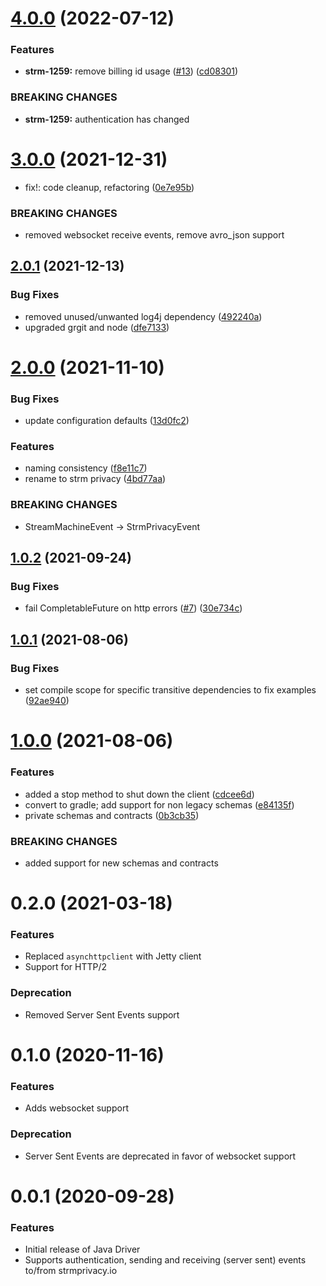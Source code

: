 # [4.0.0](https://github.com/strmprivacy/java-driver/compare/v3.0.0...v4.0.0) (2022-07-12)


### Features

* **strm-1259:** remove billing id usage ([#13](https://github.com/strmprivacy/java-driver/issues/13)) ([cd08301](https://github.com/strmprivacy/java-driver/commit/cd083018186c5ca6d6c2fde2b062b62b3204fe58))


### BREAKING CHANGES

* **strm-1259:** authentication has changed

# [3.0.0](https://github.com/strmprivacy/java-driver/compare/v2.0.1...v3.0.0) (2021-12-31)


* fix!: code cleanup, refactoring ([0e7e95b](https://github.com/strmprivacy/java-driver/commit/0e7e95bccf4417216fefd43af90e5fbe50b21640))


### BREAKING CHANGES

* removed websocket receive events, remove avro_json support

## [2.0.1](https://github.com/strmprivacy/java-driver/compare/v2.0.0...v2.0.1) (2021-12-13)


### Bug Fixes

* removed unused/unwanted log4j dependency ([492240a](https://github.com/strmprivacy/java-driver/commit/492240a15fdc1ddaef0da885c268328b861de13f))
* upgraded grgit and node ([dfe7133](https://github.com/strmprivacy/java-driver/commit/dfe71336081c8fea0cc09f873a308721dac860f9))

# [2.0.0](https://github.com/streammachineio/java-driver/compare/v1.0.2...v2.0.0) (2021-11-10)


### Bug Fixes

* update configuration defaults ([13d0fc2](https://github.com/streammachineio/java-driver/commit/13d0fc2dabed0e1b46a35598323f0279fd85b30c))


### Features

* naming consistency ([f8e11c7](https://github.com/streammachineio/java-driver/commit/f8e11c71aa3a51003f9667f28e6e51200736e110))
* rename to strm privacy ([4bd77aa](https://github.com/streammachineio/java-driver/commit/4bd77aa9f8981f609dedc6495e7ce7e48ddc0844))


### BREAKING CHANGES

* StreamMachineEvent -> StrmPrivacyEvent

## [1.0.2](https://github.com/strmprivacy/java-driver/compare/v1.0.1...v1.0.2) (2021-09-24)


### Bug Fixes

* fail CompletableFuture on http errors ([#7](https://github.com/strmprivacy/java-driver/issues/7)) ([30e734c](https://github.com/strmprivacy/java-driver/commit/30e734c15b9c5cb6f43d214080a78fc32bfd6168))

## [1.0.1](https://github.com/strmprivacy/java-driver/compare/v1.0.0...v1.0.1) (2021-08-06)


### Bug Fixes

* set compile scope for specific transitive dependencies to fix examples ([92ae940](https://github.com/strmprivacy/java-driver/commit/92ae9402237bca87d994ba3f3226a34d333b342c))

# [1.0.0](https://github.com/strmprivacy/java-driver/compare/v0.1.0...v1.0.0) (2021-08-06)


### Features

* added a stop method to shut down the client ([cdcee6d](https://github.com/strmprivacy/java-driver/commit/cdcee6d7a5bb1843d4cf776f7a0bad1475ff5274))
* convert to gradle; add support for non legacy schemas ([e84135f](https://github.com/strmprivacy/java-driver/commit/e84135f44ff8fdbfa3fcb7b7c9fbe374284f8bbb))
* private schemas and contracts ([0b3cb35](https://github.com/strmprivacy/java-driver/commit/0b3cb35f7628b114d69aaf24e362363df91b101a))


### BREAKING CHANGES

* added support for new schemas and contracts

# 0.2.0 (2021-03-18)


### Features
* Replaced `asynchttpclient` with Jetty client
* Support for HTTP/2

### Deprecation
* Removed Server Sent Events support

# 0.1.0 (2020-11-16)


### Features
* Adds websocket support

### Deprecation
* Server Sent Events are deprecated in favor of websocket support

# 0.0.1 (2020-09-28)


### Features
* Initial release of Java Driver
* Supports authentication, sending and receiving (server sent) events to/from strmprivacy.io
